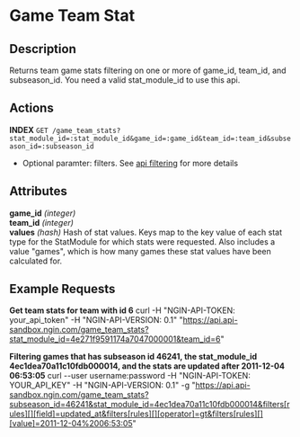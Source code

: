 Game Team Stat
==============

Description
-----------
Returns team game stats filtering on one or more of game_id, team_id, and subseason_id. You need a valid stat_module_id to use this api.

Actions
-------
**INDEX** `GET /game_team_stats?stat_module_id=:stat_module_id&game_id=:game_id&team_id=:team_id&subseason_id=:subseason_id`

* Optional paramter: filters. See [api filtering]() for more details
 
Attributes
----------
**game_id**	*(integer)*  
**team_id**	*(integer)*  
**values**	*(hash)*	Hash of stat values. Keys map to the key value of each stat type for the StatModule for which stats were requested. Also includes a value "games", which is how many games these stat values have been calculated for.

Example Requests
----------------
**Get team stats for team with id 6**
    curl -H "NGIN-API-TOKEN: your_api_token" -H "NGIN-API-VERSION: 0.1"  "https://api.api-sandbox.ngin.com/game_team_stats?stat_module_id=4e271f9591174a7047000001&team_id=6"

**Filtering games that has subseason id 46241, the stat_module_id 4ec1dea70a11c10fdb000014,  and the stats are updated after 2011-12-04 06:53:05**
    curl --user username:password -H "NGIN-API-TOKEN: YOUR_API_KEY" -H "NGIN-API-VERSION: 0.1" -g "https://api.api-sandbox.ngin.com/game_team_stats?subseason_id=46241&stat_module_id=4ec1dea70a11c10fdb000014&filters[rules][][field]=updated_at&filters[rules][][operator]=gt&filters[rules][][value]=2011-12-04%2006:53:05"